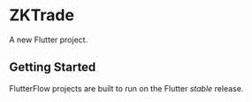 # ZKTrade

A new Flutter project.

## Getting Started

FlutterFlow projects are built to run on the Flutter _stable_ release.
